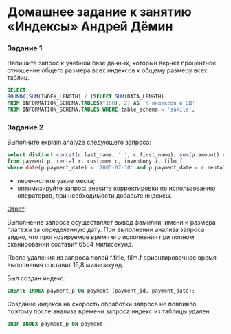 # Домашнее задание к занятию «Индексы» Андрей Дёмин


### Задание 1

Напишите запрос к учебной базе данных, который вернёт процентное отношение общего размера всех индексов к общему размеру всех таблиц.
```sql
SELECT       
ROUND((SUM(INDEX_LENGTH) / (SELECT SUM(DATA_LENGTH)
FROM INFORMATION_SCHEMA.TABLES)*100), 2) AS '% индексов в БД'  
FROM INFORMATION_SCHEMA.TABLES WHERE table_schema = 'sakila';
```

### Задание 2

Выполните explain analyze следующего запроса:
```sql
select distinct concat(c.last_name, ' ', c.first_name), sum(p.amount) over (partition by c.customer_id, f.title)
from payment p, rental r, customer c, inventory i, film f
where date(p.payment_date) = '2005-07-30' and p.payment_date = r.rental_date and r.customer_id = c.customer_id and i.inventory_id = r.inventory_id
```
- перечислите узкие места;
- оптимизируйте запрос: внесите корректировки по использованию операторов, при необходимости добавьте индексы.

<ins>Ответ</ins>:

Выполнение запроса осуществляет вывод фамилии, имени и размера платежа за определенную дату. 
При выполнении анализа запроса видно, что прогнозируемое время его исполнения при полном сканировании  составит 6584 милисекунд.

После удаления из запроса полей f.title, film.f ориентировочное время выполнения составит 15,8 милисикунд.

Был создан индекс:
```sql
CREATE INDEX payment_p ON payment (payment_id, payment_date);
```
Создание индекса на скорость обработки запроса не повлияло, поэтому после анализа времени запроса индекс из таблицы удален.
```sql
DROP INDEX payment_p ON payment;
```
